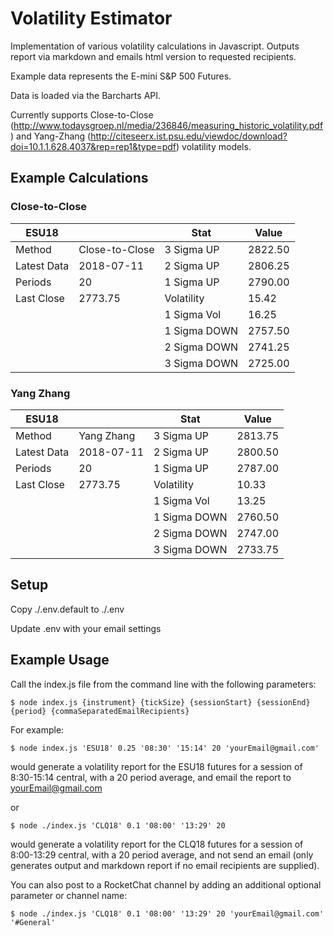 # Volatility Estimator
Implementation of various volatility calculations in Javascript.  Outputs report via markdown and emails html version to requested recipients.

Example data represents the E-mini S&P 500 Futures.

Data is loaded via the Barcharts API.

Currently supports Close-to-Close (http://www.todaysgroep.nl/media/236846/measuring_historic_volatility.pdf) and Yang-Zhang (http://citeseerx.ist.psu.edu/viewdoc/download?doi=10.1.1.628.4037&rep=rep1&type=pdf) volatility models.


## Example Calculations
		
### Close-to-Close

| ESU18       |                | Stat          | Value    |
| ----------- | -------------- | ------------- | -------- |
| Method      | Close-to-Close |  3 Sigma UP   |  2822.50 |
| Latest Data | 2018-07-11     |  2 Sigma UP   |  2806.25 |
| Periods     | 20             |  1 Sigma UP   |  2790.00 |
| Last Close  | 2773.75        |  Volatility   |   15.42  |
|             |                |  1 Sigma Vol  |   16.25  |
|             |                | 1 Sigma DOWN  |  2757.50 |
|             |                | 2 Sigma DOWN  |  2741.25 |
|             |                | 3 Sigma DOWN  |  2725.00 |

		
### Yang Zhang

| ESU18       |                | Stat          | Value    |
| ----------- | -------------- | ------------- | -------- |
| Method      | Yang Zhang     |  3 Sigma UP   |  2813.75 |
| Latest Data | 2018-07-11     |  2 Sigma UP   |  2800.50 |
| Periods     | 20             |  1 Sigma UP   |  2787.00 |
| Last Close  | 2773.75        |  Volatility   |   10.33  |
|             |                |  1 Sigma Vol  |   13.25  |
|             |                | 1 Sigma DOWN  |  2760.50 |
|             |                | 2 Sigma DOWN  |  2747.00 |
|             |                | 3 Sigma DOWN  |  2733.75 |


## Setup

Copy ./.env.default to ./.env

Update .env with your email settings


## Example Usage

Call the index.js file from the command line with the following parameters:

    $ node index.js {instrument} {tickSize} {sessionStart} {sessionEnd} {period} {commaSeparatedEmailRecipients}


For example:

    $ node index.js 'ESU18' 0.25 '08:30' '15:14' 20 'yourEmail@gmail.com'

would generate a volatility report for the ESU18 futures for a session of 8:30-15:14 central, with a 20 period average, and email the report to yourEmail@gmail.com

or 

    $ node ./index.js 'CLQ18' 0.1 '08:00' '13:29' 20

would generate a volatility report for the CLQ18 futures for a session of 8:00-13:29 central, with a 20 period average, and not send an email (only generates output and markdown report if no email recipients are supplied).


You can also post to a RocketChat channel by adding an additional optional parameter or channel name:

    $ node ./index.js 'CLQ18' 0.1 '08:00' '13:29' 20 'yourEmail@gmail.com' '#General'


